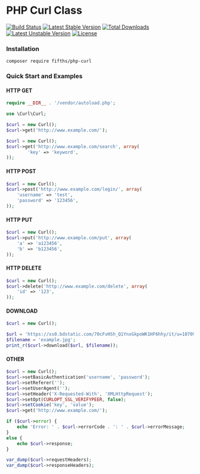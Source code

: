# PHP Curl Class
[![Build Status](https://travis-ci.org/fifths/php_curl.svg?branch=master)](https://travis-ci.org/fifths/php_curl)
[![Latest Stable Version](https://poser.pugx.org/fifths/php_curl/v/stable)](https://packagist.org/packages/fifths/php_curl)
[![Total Downloads](https://poser.pugx.org/fifths/php_curl/downloads)](https://packagist.org/packages/fifths/php_curl)
[![Latest Unstable Version](https://poser.pugx.org/fifths/php_curl/v/unstable)](https://packagist.org/packages/fifths/php_curl)
[![License](https://poser.pugx.org/fifths/php_curl/license)](https://packagist.org/packages/fifths/php_curl)

### Installation

    composer require fifths/php-curl

### Quick Start and Examples

#### HTTP GET
```php
require __DIR__ . '/vendor/autoload.php';

use \Curl\Curl;

$curl = new Curl();
$curl->get('http://www.example.com/');
```

```php
$curl = new Curl();
$curl->get('http://www.example.com/search', array(
        'key' => 'keyword',
));
```

#### HTTP POST
```php
$curl = new Curl();
$curl->post('http://www.example.com/login/', array(
    'username' => 'test',
    'password' => '123456',
));
```


#### HTTP PUT
```php
$curl = new Curl();
$curl->put('http://www.example.com/put', array(
    'a' => 'a123456',
    'b' => 'b123456',
));
```

#### HTTP DELETE
```php
$curl = new Curl();
$curl->delete('http://www.example.com/delete', array(
    'id' => '123',
));
```

#### DOWNLOAD
```php
$curl = new Curl();

$url = 'https://ss0.bdstatic.com/70cFvHSh_Q1YnxGkpoWK1HF6hhy/it/u=1070902365,2619384777&fm=116&gp=0.jpg';
$filename = 'example.jpg';
print_r($curl->download($url, $filename));
```

#### OTHER
```php
$curl = new Curl();
$curl->setBasicAuthentication('username', 'password');
$curl->setReferer('');
$curl->setUserAgent('');
$curl->setHeader('X-Requested-With', 'XMLHttpRequest');
$curl->setOpt(CURLOPT_SSL_VERIFYPEER, false);
$curl->setCookie('key', 'value');
$curl->get('http://www.example.com/');

if ($curl->error) {
    echo 'Error: ' . $curl->errorCode . ': ' . $curl->errorMessage;
}
else {
    echo $curl->response;
}

var_dump($curl->requestHeaders);
var_dump($curl->responseHeaders);
```